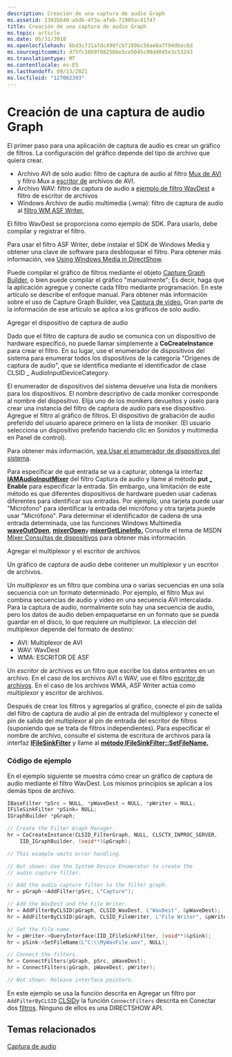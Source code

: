 ```yaml
---
description: Creación de una captura de audio Graph
ms.assetid: 2302bb40-a5db-473a-afeb-71905ac41f47
title: Creación de una captura de audio Graph
ms.topic: article
ms.date: 05/31/2018
ms.openlocfilehash: 6bd3c731a7dc498fcb7180bc56ae6a7f94dbec6d
ms.sourcegitcommit: d75fc10b9f0825bbe5ce5045c90d4045e3c53243
ms.translationtype: MT
ms.contentlocale: es-ES
ms.lasthandoff: 09/13/2021
ms.locfileid: "127062393"
---
```

# <a name="creating-an-audio-capture-graph"></a>Creación de una captura de audio Graph

El primer paso para una aplicación de captura de audio es crear un gráfico de filtros. La configuración del gráfico depende del tipo de archivo que quiera crear.

-   Archivo AVI de solo audio: filtro de captura de audio al filtro [Mux de AVI](avi-mux-filter.md) y filtro Mux a [escritor de](file-writer-filter.md) archivos de AVI.
-   Archivo WAV: filtro de captura de audio a [ejemplo de filtro WavDest](wavdest-filter-sample.md) a filtro de escritor de archivos
-   Windows Archivo de audio multimedia (.wma): filtro de captura de audio al [filtro WM ASF Writer.](wm-asf-writer-filter.md)

El filtro WavDest se proporciona como ejemplo de SDK. Para usarlo, debe compilar y registrar el filtro.

Para usar el filtro ASF Writer, debe instalar el SDK de Windows Media y obtener una clave de software para desbloquear el filtro. Para obtener más información, vea [Using Windows Media in DirectShow](using-windows-media-in-directshow.md).

Puede compilar el gráfico de filtros mediante el objeto [Capture Graph Builder,](capture-graph-builder.md) o bien puede compilar el gráfico "manualmente"; Es decir, haga que la aplicación agregue y conecte cada filtro mediante programación. En este artículo se describe el enfoque manual. Para obtener más información sobre el uso de Capture Graph Builder, vea [Captura de vídeo.](video-capture.md) Gran parte de la información de ese artículo se aplica a los gráficos de solo audio.

Agregar el dispositivo de captura de audio

Dado que el filtro de captura de audio se comunica con un dispositivo de hardware específico, no puede llamar simplemente a **CoCreateInstance** para crear el filtro. En su [](system-device-enumerator.md) lugar, use el enumerador de dispositivos del sistema para enumerar todos los dispositivos de la categoría "Orígenes de captura de audio", que se identifica mediante el identificador de clase CLSID \_ AudioInputDeviceCategory.

El enumerador de dispositivos del sistema devuelve una lista de monikers para los dispositivos. El nombre descriptivo de cada moniker corresponde al nombre del dispositivo. Elija uno de los monikers devueltos y úselo para crear una instancia del filtro de captura de audio para ese dispositivo. Agregue el filtro al gráfico de filtros. El dispositivo de grabación de audio preferido del usuario aparece primero en la lista de moniker. (El usuario selecciona un dispositivo preferido haciendo clic en Sonidos y multimedia en Panel de control).

Para obtener más información, [vea Usar el enumerador de dispositivos del sistema](using-the-system-device-enumerator.md).

Para especificar de qué entrada se va a capturar, obtenga la interfaz [**IAMAudioInputMixer**](/windows/desktop/api/Strmif/nn-strmif-iamaudioinputmixer) del filtro Captura de audio y llame al método **put \_ Enable** para especificar la entrada. Sin embargo, una limitación de este método es que diferentes dispositivos de hardware pueden usar cadenas diferentes para identificar sus entradas. Por ejemplo, una tarjeta puede usar "Micrófono" para identificar la entrada del micrófono y otra tarjeta puede usar "Micrófono". Para determinar el identificador de cadena de una entrada determinada, use las funciones Windows Multimedia [**waveOutOpen**](/previous-versions//dd743866(v=vs.85)), [**mixerOpen**](/previous-versions//dd757308(v=vs.85))y [**mixerGetLineInfo.**](/previous-versions//dd757303(v=vs.85)) Consulte el tema de MSDN [Mixer Consultas de dispositivos](/windows/desktop/Multimedia/mixer-device-queries) para obtener más información.

Agregar el multiplexor y el escritor de archivos

Un gráfico de captura de audio debe contener un multiplexor y un escritor de archivos.

Un *multiplexor* es un filtro que combina una o varias secuencias en una sola secuencia con un formato determinado. Por ejemplo, el filtro Mux avi combina secuencias de audio y vídeo en una secuencia AVI intercalada. Para la captura de audio, normalmente solo hay una secuencia de audio, pero los datos de audio deben empaquetarse en un formato que se pueda guardar en el disco, lo que requiere un multiplexor. La elección del multiplexor depende del formato de destino:

-   AVI: Multiplexor de AVI
-   WAV: WavDest
-   WMA: ESCRITOR DE ASF

Un *escritor de* archivos es un filtro que escribe los datos entrantes en un archivo. En el caso de los archivos AVI o WAV, use el filtro [escritor de archivos](file-writer-filter.md). En el caso de los archivos WMA, ASF Writer actúa como multiplexor y escritor de archivos.

Después de crear los filtros y agregarlos al gráfico, conecte el pin de salida del filtro de captura de audio al pin de entrada del multiplexor y conecte el pin de salida del multiplexor al pin de entrada del escritor de filtros (suponiendo que se trata de filtros independientes). Para especificar el nombre de archivo, consulte el sistema de escritura de archivos para la interfaz [**IFileSinkFilter**](/windows/desktop/api/Strmif/nn-strmif-ifilesinkfilter) y llame al [**método IFileSinkFilter::SetFileName.**](/windows/desktop/api/Strmif/nf-strmif-ifilesinkfilter-setfilename)

### <a name="example-code"></a>Código de ejemplo

En el ejemplo siguiente se muestra cómo crear un gráfico de captura de audio mediante el filtro WavDest. Los mismos principios se aplican a los demás tipos de archivo.


```C++
IBaseFilter *pSrc = NULL, *pWaveDest = NULL, *pWriter = NULL;
IFileSinkFilter *pSink= NULL;
IGraphBuilder *pGraph;

// Create the Filter Graph Manager.
hr = CoCreateInstance(CLSID_FilterGraph, NULL, CLSCTX_INPROC_SERVER,
    IID_IGraphBuilder, (void**)&pGraph);

// This example omits error handling.

// Not shown: Use the System Device Enumerator to create the 
// audio capture filter.

// Add the audio capture filter to the filter graph. 
hr = pGraph->AddFilter(pSrc, L"Capture");

// Add the WavDest and the File Writer.
hr = AddFilterByCLSID(pGraph, CLSID_WavDest, L"WavDest", &pWaveDest);
hr = AddFilterByCLSID(pGraph, CLSID_FileWriter, L"File Writer", &pWriter);

// Set the file name.
hr = pWriter->QueryInterface(IID_IFileSinkFilter, (void**)&pSink);
hr = pSink->SetFileName(L"C:\\MyWavFile.wav", NULL);

// Connect the filters.
hr = ConnectFilters(pGraph, pSrc, pWaveDest);
hr = ConnectFilters(pGraph, pWaveDest, pWriter);

// Not shown: Release interface pointers.

```



En este ejemplo se usa la función descrita en Agregar un filtro por `AddFilterByCLSID` [CLSID](add-a-filter-by-clsid.md)y la función `ConnectFilters` descrita en Conectar dos [filtros](connect-two-filters.md). Ninguno de ellos es una DIRECTSHOW API.

## <a name="related-topics"></a>Temas relacionados

<dl> <dt>

[Captura de audio](audio-capture.md)
</dt> </dl>

 

 
